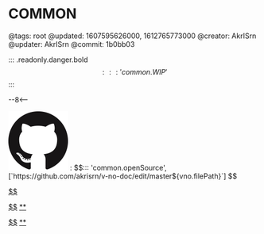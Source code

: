 # COMMON

@tags: root
@updated: 1607595626000, 1612765773000
@creator: AkrISrn
@updater: AkrISrn
@commit: 1b0bb03

::: .readonly.danger.bold $$::: 'common.WIP' $$
:::

--8<--

![](/uploads/images/github.png "#16")
: $$::: 'common.openSource', [`https://github.com/akrisrn/v-no-doc/edit/master${vno.filePath}`] $$

[$$](/uploads/libs/twemoji.min.js)

[$$](/uploads/dist/scripts/common.js)
[**](/uploads/dist/styles/common.css)

[$$](/uploads/dist/scripts/provider.js)
[**](/uploads/dist/styles/provider.css)
